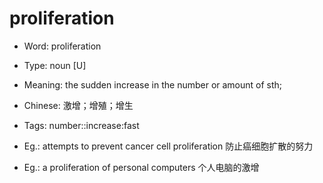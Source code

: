 # proliferation

- Word: proliferation

- Type: noun [U]
- Meaning: the sudden increase in the number or amount of sth;
- Chinese: 激增；增殖；增生
- Tags: number::increase:fast
- Eg.: attempts to prevent cancer cell proliferation 防止癌细胞扩散的努力
- Eg.: a proliferation of personal computers 个人电脑的激增

